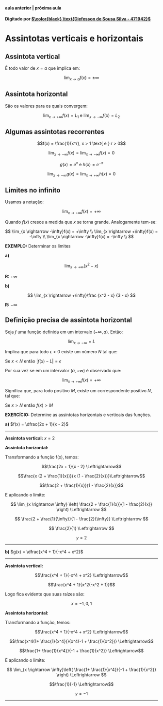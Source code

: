 ﻿#### [aula anterior](./18-09-19-continuidade-de-funcoes.html) | [próxima aula](24-09-19-derivadas-e-taxa-de-variacao.html)

#### Digitado por [$\color{black} \text{Diefesson de Sousa Silva - 471942}$](mailto://diefesson.so@gmail.com)

# Assintotas verticais e horizontais

## Assintota vertical

É todo valor de $x = a$ que implica em:

$$\lim_{x \rightarrow a} f(x) = \pm \infty$$

## Assintota horizontal

São os valores para os quais convergem:

$$
\lim_{x \rightarrow +\infty} f(x) = L_1
\text{ e }
\lim_{x \rightarrow -\infty} f(x) = L_2
$$

## Algumas assintotas recorrentes

$$f(x) = \frac{1}{x^r}, x > 1 \text{ e } r > 0$$

$$
\lim_{x \rightarrow -\infty}f(x) = \lim_{x \rightarrow -\infty}f(x) = 0
$$

$$g(x) = e^x \text{ e } h(x) = e^{-x}$$

$$
\lim_{x \rightarrow -\infty} g(x) =
\lim_{x \rightarrow +\infty} h(x)  = 0
$$

## Limites no infinito

Usamos a notação:

$$\lim_{x \rightarrow +\infty}f(x) = +\infty$$

Quando $f(x)$ cresce a medida que $x$ se torna grande. Analogamente tem-se:

$$
\lim_{x \rightarrow -\infty}f(x) = +\infty \\
\lim_{x \rightarrow +\infty}f(x) = -\infty \\
\lim_{x \rightarrow -\infty}f(x) = -\infty \\
$$

**EXEMPLO:** Determinar os limites

**a)**

$$\lim_{x \rightarrow +\infty}(x^2 - x)$$

**R:** $+\infty$

**b)**

$$
\lim_{x \rightarrow +\infty}\frac
{x^2 - x}
{3 - x}
$$

**R:** $-\infty$

## Definição precisa de assintota horizontal

Seja $f$ uma função definida em um intervalo $(-\infty, a)$. Então:

$$
\lim_{x \rightarrow -\infty} = L
$$

Implica que para todo $\epsilon > 0$ existe um número $N$ tal que:

Se $x < N$ então $|f(x) - L| = \epsilon$

Por sua vez se em um intervalor $(a, +\infty)$ é observado que:

$$\lim_{x \rightarrow +\infty} f(x) = +\infty$$

Significa que, para todo positivo $M$, existe um correspondente positivo $N$, tal que:

Se $x > N$ então $f(x) > M$

**EXERCÍCIO:** Determine as assintotas horizontais e verticais das funções.

**a)** $f(x) = \dfrac{2x + 1}{x - 2}$

---

**Assintota vertical:** $x=2$

**Assintota horizontal:**

Transformando a função f(x), temos:

$$\frac{2x + 1}{x - 2} \Leftrightarrow$$

$$\frac{x (2 + \frac{1}{x})}{x (1 - \frac{2}{x})}\Leftrightarrow$$

$$\frac{2 + \frac{1}{x}}{1 - \frac{2}{x}}$$

E aplicando o limite:

$$
\lim_{x \rightarrow \infty} \left( \frac{2 + \frac{1}{x}}{1 - \frac{2}{x}} \right) \Leftrightarrow
$$

$$
\frac{2 + \frac{1}{\infty}}{1 - \frac{2}{\infty}} \Leftrightarrow
$$

$$
\frac{2}{1} \Leftrightarrow
$$

$$y=2$$

---

**b)** $g(x) = \dfrac{x^4 + 1}{-x^4 + x^2}$

---

**Assintota vertical:**

$$\frac{x^4 + 1}{-x^4 + x^2} \Leftrightarrow$$

$$\frac{x^4 + 1}{x^2(-x^2 + 1)}$$

Logo fica evidente que suas raízes são:

$$x = -1, 0, 1$$

**Assintota horizontal:**

Transformando a função, temos:

$$\frac{x^4 + 1}{-x^4 + x^2} \Leftrightarrow$$

$$\frac{x^4(1+ \frac{1}{x^4})}{x^4(-1 + \frac{1}{x^2})} \Leftrightarrow$$

$$\frac{1+ \frac{1}{x^4}}{-1 + \frac{1}{x^2}} \Leftrightarrow$$

E aplicando o limite:

$$
\lim_{x \rightarrow \infty}\left(
\frac{1+ \frac{1}{x^4}}{-1 + \frac{1}{x^2}}
\right) \Leftrightarrow
$$

$$\frac{1}{-1} \Leftrightarrow$$

$$y = -1$$

---
